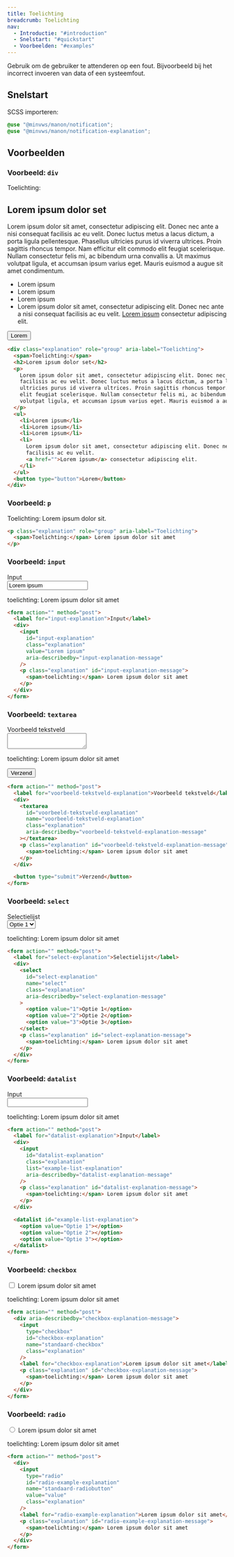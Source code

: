 ```yaml
---
title: Toelichting
breadcrumb: Toelichting
nav:
  - Introductie: "#introduction"
  - Snelstart: "#quickstart"
  - Voorbeelden: "#examples"
---
```


<p id="introduction">Gebruik om de gebruiker te attenderen op een fout. Bijvoorbeeld bij het
incorrect invoeren van data of een systeemfout.</p>

<h2 id="quickstart">Snelstart</h2>

SCSS importeren:

```scss
@use "@minvws/manon/notification";
@use "@minvws/manon/notification-explanation";
```

<h2 id="examples">Voorbeelden</h2>

### Voorbeeld: `div`

<div class="explanation" role="group" aria-label="Toelichting">
  <span>Toelichting:</span>
  <h2>Lorem ipsum dolor set</h2>
  <p>
    Lorem ipsum dolor sit amet, consectetur adipiscing elit. Donec nec ante a nisi consequat
    facilisis ac eu velit. Donec luctus metus a lacus dictum, a porta ligula pellentesque.
    Phasellus ultricies purus id viverra ultrices. Proin sagittis rhoncus tempor. Nam
    efficitur elit commodo elit feugiat scelerisque. Nullam consectetur felis mi, ac
    bibendum urna convallis a. Ut maximus volutpat ligula, et accumsan ipsum varius eget.
    Mauris euismod a augue sit amet condimentum.
  </p>
  <ul>
    <li>Lorem ipsum</li>
    <li>Lorem ipsum</li>
    <li>Lorem ipsum</li>
    <li>
      Lorem ipsum dolor sit amet, consectetur adipiscing elit. Donec nec ante a nisi
      consequat facilisis ac eu velit.
      <a href="notification-explanation">Lorem ipsum</a> consectetur adipiscing elit.
    </li>
  </ul>
  <button type="button">Lorem</button>
</div>

```html
<div class="explanation" role="group" aria-label="Toelichting">
  <span>Toelichting:</span>
  <h2>Lorem ipsum dolor set</h2>
  <p>
    Lorem ipsum dolor sit amet, consectetur adipiscing elit. Donec nec ante a nisi consequat
    facilisis ac eu velit. Donec luctus metus a lacus dictum, a porta ligula pellentesque. Phasellus
    ultricies purus id viverra ultrices. Proin sagittis rhoncus tempor. Nam efficitur elit commodo
    elit feugiat scelerisque. Nullam consectetur felis mi, ac bibendum urna convallis a. Ut maximus
    volutpat ligula, et accumsan ipsum varius eget. Mauris euismod a augue sit amet condimentum.
  </p>
  <ul>
    <li>Lorem ipsum</li>
    <li>Lorem ipsum</li>
    <li>Lorem ipsum</li>
    <li>
      Lorem ipsum dolor sit amet, consectetur adipiscing elit. Donec nec ante a nisi consequat
      facilisis ac eu velit.
      <a href="">Lorem ipsum</a> consectetur adipiscing elit.
    </li>
  </ul>
  <button type="button">Lorem</button>
</div>
```

### Voorbeeld: `p`

<p class="explanation" role="group" aria-label="Toelichting">
  <span>Toelichting:</span> Lorem ipsum dolor sit.
</p>

```html
<p class="explanation" role="group" aria-label="Toelichting">
  <span>Toelichting:</span> Lorem ipsum dolor sit amet
</p>
```

### Voorbeeld: `input`

<form action="" method="post">
  <label for="input-explanation">Input</label>
  <div>
    <input
      id="input-explanation"
      class="explanation"
      value="Lorem ipsum"
      aria-describedby="input-explanation-message"
    />
    <p class="explanation" id="input-explanation-message">
      <span>toelichting:</span> Lorem ipsum dolor sit amet
    </p>
  </div>
</form>

```html
<form action="" method="post">
  <label for="input-explanation">Input</label>
  <div>
    <input
      id="input-explanation"
      class="explanation"
      value="Lorem ipsum"
      aria-describedby="input-explanation-message"
    />
    <p class="explanation" id="input-explanation-message">
      <span>toelichting:</span> Lorem ipsum dolor sit amet
    </p>
  </div>
</form>
```

### Voorbeeld: `textarea`

<form action="" method="post">
  <label for="voorbeeld-tekstveld-explanation">Voorbeeld tekstveld</label>
  <div>
    <textarea
      id="voorbeeld-tekstveld-explanation"
      name="voorbeeld-tekstveld-explanation"
      class="explanation"
      aria-describedby="voorbeeld-tekstveld-explanation-message"
    ></textarea>
    <p class="explanation" id="voorbeeld-tekstveld-explanation-message">
      <span>toelichting:</span> Lorem ipsum dolor sit amet
    </p>
  </div>

<button type="submit">Verzend</button>

</form>

```html
<form action="" method="post">
  <label for="voorbeeld-tekstveld-explanation">Voorbeeld tekstveld</label>
  <div>
    <textarea
      id="voorbeeld-tekstveld-explanation"
      name="voorbeeld-tekstveld-explanation"
      class="explanation"
      aria-describedby="voorbeeld-tekstveld-explanation-message"
    ></textarea>
    <p class="explanation" id="voorbeeld-tekstveld-explanation-message">
      <span>toelichting:</span> Lorem ipsum dolor sit amet
    </p>
  </div>

  <button type="submit">Verzend</button>
</form>
```

### Voorbeeld: `select`

<form action="" method="post">
  <label for="select-explanation">Selectielijst</label>
  <div>
    <select
      id="select-explanation"
      name="select"
      class="explanation"
      aria-describedby="select-explanation-message"
    >
      <option value="1">Optie 1</option>
      <option value="2">Optie 2</option>
      <option value="3">Optie 3</option>
    </select>
    <p class="explanation" id="select-explanation-message">
      <span>toelichting:</span> Lorem ipsum dolor sit amet
    </p>
  </div>
</form>

```html
<form action="" method="post">
  <label for="select-explanation">Selectielijst</label>
  <div>
    <select
      id="select-explanation"
      name="select"
      class="explanation"
      aria-describedby="select-explanation-message"
    >
      <option value="1">Optie 1</option>
      <option value="2">Optie 2</option>
      <option value="3">Optie 3</option>
    </select>
    <p class="explanation" id="select-explanation-message">
      <span>toelichting:</span> Lorem ipsum dolor sit amet
    </p>
  </div>
</form>
```

### Voorbeeld: `datalist`

<form action="" method="post">
  <label for="datalist-explanation">Input</label>
  <div>
    <input
      id="datalist-explanation"
      class="explanation"
      list="example-list-explanation"
      aria-describedby="datalist-explanation-message"
    />
    <p class="explanation" id="datalist-explanation-message">
      <span>toelichting:</span> Lorem ipsum dolor sit amet
    </p>
  </div>

  <datalist id="example-list-explanation">
    <option value="Optie 1"></option>
    <option value="Optie 2"></option>
    <option value="Optie 3"></option>
  </datalist>
</form>

```html
<form action="" method="post">
  <label for="datalist-explanation">Input</label>
  <div>
    <input
      id="datalist-explanation"
      class="explanation"
      list="example-list-explanation"
      aria-describedby="datalist-explanation-message"
    />
    <p class="explanation" id="datalist-explanation-message">
      <span>toelichting:</span> Lorem ipsum dolor sit amet
    </p>
  </div>

  <datalist id="example-list-explanation">
    <option value="Optie 1"></option>
    <option value="Optie 2"></option>
    <option value="Optie 3"></option>
  </datalist>
</form>
```

### Voorbeeld: `checkbox`

<form action="" method="post">
  <div aria-describedby="checkbox-explanation-message">
    <input
      type="checkbox"
      id="checkbox-explanation"
      name="standaard-checkbox"
      class="explanation"
    />
    <label for="checkbox-explanation">Lorem ipsum dolor sit amet</label>
    <p class="explanation" id="checkbox-explanation-message">
      <span>toelichting:</span> Lorem ipsum dolor sit amet
    </p>
  </div>
</form>

```html
<form action="" method="post">
  <div aria-describedby="checkbox-explanation-message">
    <input
      type="checkbox"
      id="checkbox-explanation"
      name="standaard-checkbox"
      class="explanation"
    />
    <label for="checkbox-explanation">Lorem ipsum dolor sit amet</label>
    <p class="explanation" id="checkbox-explanation-message">
      <span>toelichting:</span> Lorem ipsum dolor sit amet
    </p>
  </div>
</form>
```

### Voorbeeld: `radio`

<form action="" method="post">
  <div>
    <input
      type="radio"
      id="radio-example-explanation"
      name="standaard-radiobutton"
      value="value"
      class="explanation"
    />
    <label for="radio-example-explanation">Lorem ipsum dolor sit amet</label>
    <p class="explanation" id="radio-example-explanation-message">
      <span>toelichting:</span> Lorem ipsum dolor sit amet
    </p>
  </div>
</form>

```html
<form action="" method="post">
  <div>
    <input
      type="radio"
      id="radio-example-explanation"
      name="standaard-radiobutton"
      value="value"
      class="explanation"
    />
    <label for="radio-example-explanation">Lorem ipsum dolor sit amet</label>
    <p class="explanation" id="radio-example-explanation-message">
      <span>toelichting:</span> Lorem ipsum dolor sit amet
    </p>
  </div>
</form>
```
